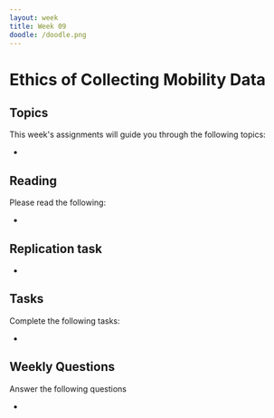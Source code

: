 ```yaml
---
layout: week
title: Week 09
doodle: /doodle.png
---
```


# Ethics of Collecting Mobility Data

## Topics

This week's assignments will guide you through the following topics:

* 

## Reading

Please read the following:

* 

## Replication task

* 


## Tasks

Complete the following tasks:

*


## Weekly Questions

Answer the following questions

* 
